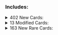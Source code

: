 ### Includes:

<details>
<summary>402 New Cards:
</summary>

|Name|Power|Health|Cost|Sigils|Evolution|Frozen Away|Tail|Specials|Traits|Tribes|
|:-|:-|:-|:-|:-|:-|:-|:-|:-|:-|:-|
|Abandoned Shell|0|3|Free|Thick Shell|||||||
|Baby Blooper|0|1|Free|Fledgling, Waterborne|||||||
|Baddie Box|0|1|Free|Draw Blood|||||||
|Baddie Box|0|1|Free|Draw Bone|||||||
|Bee|1|3|Free|Airborne, Vicious||||||Insect|
|Bee Mushroom|0|2|Free|Sharp Quills, Touch of Death||||||Insect|
|Berry|0|1|Free|Morsel||||||None|
|Blimp Fruit|0|2|Free|Giant, Airborne|||||||
|Blitty|1|2|Free|Familiar|||||||
|Block|0|1|Free|Frozen Away|||||||
|Block?|0|1|Free|Frozen Away, Steel Trap|||||||
|Blorb Mushroom|0|3|Free|||||||None|
|Bomb|0|1|Free|Deathburst, Dying|||||||
|Boomerang Flower|0|2|Free|Double Strike|||||||
|Boomsday Tower|2|6|Free|Soul Link, Trifurcated When Powered, Draw Card, Buff When Powered, Detonator|||||||
|Boomsday Treads|4|6|Free|Soul Link, Null Conduit, Desperation, Draw Card, Trample, Detonator|||||||
|Brick Block|0|1|Free|Sharp Quills, Blinding Strike|||||||
|Bulb Berry|0|2|Free|Battery Bearer, Energy Conduit, Null Conduit|||||||
|Candle|0|4|Free|Sharp Quills, Host|||||Terrain||
|Cloud Flower|0|2|Free|Mighty Leap, Airborne|||||||
|Coin|0|1|Free|Abundance|||||||
|Dash Pepper|0|2|Free|Sprinter|||||||
|Decoy Log|0|3|Free||||||Terrain||
|Double Cherry|0|1|Free|Fecundity|||||||
|Dry Blooper|1|1|Free|Waterborne, Fledgling|Bubble Blooper|||||None|
|Elder Princess Shroob|3|5|Free|Leader, Desperation, Resistant, Spawner||Crashing Shroob Saucer|||||
|Fire Flower|0|2|Free|Sniper|||||||
|Flipped Galoomba|0|1|Free|Fledgling||||||None|
|Fury Bowser|2|5|Free|Trifurcated Strike, Vicious, Desperation||||||Reptile|
|Fuzzy|1|1|Free|Unkillable, Brittle, Toxin (Sickening)|||||||
|Ice Bag|0|2|Free|Medic|||||||
|Ice Flower|0|2|Free|Zapper||||||None|
|Intern Shroob|0|3|Free|Fledgling|||||||
|Lakitu's Cloud|0|3|Free|Fledgling|||||Structure|None|
|Mushroom|0|1|Free|Fledgling|||||||
|Nipper Dandelion|0|5|Free|Host, Launcher|||||Terrain||
|Nipper Spore|1|3|Free|Airborne, Fledgling, Mighty Leap|Nipper Plant||||Terrain||
|Pikmin|Ant|3|Free|Herd||||Ant|Ant|Insect|
|Pitfall|0|1|Free|Touch of Death, Sharp Quills|||||||
|Pull Star|0|2|Free|Gripper|||||||
|Rock Mushroom|0|4|Free|Made Of Stone, Thick Shell||||||None|
|Shadow Hand|2|3|Free|Host, Leech, Double Strike||Dead Hands|||||
|Shadow Queen|4|7|Free|Launcher||Shadow Hand|||||
|Shroob Tech|0|2|Free||||||||
|Snowball|2|1|Free|Sniper, Brittle|||||||
|Spike Ball|0|2|Free|Sharp Quills, Velocity|||||||
|Spin Drill|0|4|Free|Burrower||||||None|
|Super Crown|0|2|Free|Fledgling|||||Goat||
|Tubba Blubba|3|10|Free|Gem Dependant, Thick Shell, Resistant, Made Of Stone||||||Reptile|
|Wario's Bucket|0|1|Free|Frozen Away||Sushi|||Terrain||
|Whimp|Mirror|1|Free|Brittle||||Mirror||None|
</details>

<details>
<summary>13 Modified Cards:
</summary>

|Name|Cost|Description|Display Name|Health|Meta Categories|Power|Sigils|Tribes|
|:-|:-:|:-:|:-:|:-:|:-:|:-:|:-:|:-:|
|BaitBucket|||Bait Bucket<br>=><br>Abandoned Bucket||||||
|GoldNugget||<br>=><br>A coin for your troubles?|Gold Nugget<br>=><br>Golden Coin|2<br>=><br>1|||/<br>=><br>Abundance||
|Stoat||<br>=><br>The traitor Goomba. They may be weak in body, but they are strong with loyalty to their new king...|Stoat<br>=><br>Goomba|2<br>=><br>1|GBCPlayable<br>=><br>ChoiceNode, TraderOffer|1<br>=><br>2|||
|Bloodhound| <img align="center" src="https://i.imgur.com/62GUUAC.png"><br>=><br> <img align="center" src="https://i.imgur.com/62GUUAC.png"> <img align="center" src="https://i.imgur.com/GeMgIce.png"> <img align="center" src="https://i.imgur.com/CFUOyGF.png">|The dauntless Bloodhound. It leaps to oppose new creatures when they are played.<br>=><br>The shining Gold Chomp. No less vicious than its brethren...|Bloodhound<br>=><br>Greedy Chomp||||Guardian<br>=><br>Guardian, Abundance, Abundance||
|Mule|Free<br>=><br> <img align="center" src="https://i.imgur.com/62GUUAC.png">||Pack Mule<br>=><br>Klepto|5<br>=><br>4||0<br>=><br>1|Sprinter<br>=><br>Airborne, Sprinter|Hooved<br>=><br>Bird|
|TrapFrog|||Strange Frog<br>=><br>Mini Toad||||||
|PeltWolf|Free<br>=><br> <img align="center" src="https://i.imgur.com/C22peXt.png">|<br>=><br>A Power Moon! This should get you a powered-up beast from the Trader...|Wolf Pelt<br>=><br>Power Moon|2<br>=><br>3|/<br>=><br>ChoiceNode||/<br>=><br>Handy||
|PeltGolden||<br>=><br>A Shine Sprite! Hailing from Isle Delfino, this sun is of high value to the trader...|Golden Pelt<br>=><br>Shine Sprite|3<br>=><br>4|/<br>=><br>ChoiceNode||/<br>=><br>Leader, Sharp Quills||
|Trap|||Leaping Trap<br>=><br>Snapjaw||||||
|PeltHare||<br>=><br>A bunch of Star Bits. These should catch a good price with the trader...|Rabbit Pelt<br>=><br>Star Bits|1<br>=><br>5|||/<br>=><br>Sharp Quills||
|DausBell||<br>=><br>A Super Bell. Their ringing signal danger for baddies nearby...|Chime<br>=><br>Super Bell||||||
|Shark|||Great White<br>=><br>Sushi||||Waterborne<br>=><br>Waterborne, Submerged Ambush||
|PackRat| <img align="center" src="https://i.imgur.com/62GUUAC.png"><br>=><br> <img align="center" src="https://i.imgur.com/vUBgPOO.png">|The prudent Pack Rat. Never doubt the utility of a well stocked pack.<br>=><br>A Trashure. Useful? Probably not...|Pack Rat<br>=><br>Trashure|2<br>=><br>3|Rare<br>=><br>ChoiceNode, TraderOffer, Rare||Trinket Bearer<br>=><br>Trinket Bearer, Resistant|/<br>=><br>Insect|
</details>

<details>
<summary>163 New Rare Cards:
</summary>

|Name|Power|Health|Cost|Sigils|Evolution|Frozen Away|Tail|Specials|Traits|Tribes|
|:-|:-|:-|:-|:-|:-|:-|:-|:-|:-|:-|
|1-Up Mushroom|0|1| <img align="center" src="https://i.imgur.com/H6vESv7.png">|Handy, Unkillable||||||None|
|Alpha Kretin|2|4| <img align="center" src="https://i.imgur.com/62GUUAC.png">|Trifurcated Strike, Box||Kretin|||||
|Amazy Dayzee|6|6| <img align="center" src="https://i.imgur.com/H6vESv7.png">|Sprinter||||||None|
|Antasma|3|5| <img align="center" src="https://i.imgur.com/9qF5brY.png">|Fledgling, Song of sleep|Antasma|||||None|
|Anti Guy|6|9| <img align="center" src="https://i.imgur.com/Ckvc6Ww.png">||||||||
|Baby Bowser|1|10| <img align="center" src="https://i.imgur.com/62GUUAC.png"> <img align="center" src="https://i.imgur.com/i9oPLUJ.png"> <img align="center" src="https://i.imgur.com/9tZzgbv.png">|Omni Strike, Touch of Death, Abundance||||||Reptile|
|Baby Luigi|1|2| <img align="center" src="https://i.imgur.com/H6vESv7.png">|Cowardly, Desperation, Fledgling|||||||
|Baby Mario|1|2| <img align="center" src="https://i.imgur.com/H6vESv7.png">|Coin Finder, Fledgling|||||||
|Baby Peach|2|1| <img align="center" src="https://i.imgur.com/H6vESv7.png">|Leader, Fledgling|||||||
|Banzai Bill Cannon|0|12| <img align="center" src="https://i.imgur.com/JmoIiwV.png">|Launcher|||||Terrain|None|
|Baron Brr|2|4| <img align="center" src="https://i.imgur.com/UvtK0PY.png">|Zapper, Resistant||||||None|
|Birdo|3|5| <img align="center" src="https://i.imgur.com/62GUUAC.png">|Sniper, Hourglass||||||Reptile|
|Blokaablok|2|6| <img align="center" src="https://i.imgur.com/JmoIiwV.png">|Airborne, Sharp Quills, Resistant|||||||
|Blorbed Toad|3|8| <img align="center" src="https://i.imgur.com/Ckvc6Ww.png">|Hefty, Resistant||||||None|
|Blue Shell|6|4| <img align="center" src="https://i.imgur.com/Ckvc6Ww.png">|Airborne, Brittle, Deathburst(x3)|||||KillsSurvivors|Reptile|
|Bogmire|3|5| <img align="center" src="https://i.imgur.com/XmTnHld.png">|Launcher, Warper||Bogmire's Shadow||||None|
|Bone Dragons|2|4| <img align="center" src="https://i.imgur.com/UvtK0PY.png">|Bifurcated Strike, Bone lord 6||||||Reptile|
|Boohemoth|3|5| <img align="center" src="https://i.imgur.com/5EnVPo0.png">|Repulsive||||||None|
|Boom Boom|2|3| <img align="center" src="https://i.imgur.com/62GUUAC.png">|Multi-Strike, Resistant||||||Reptile|
|Boomsday Cockpit|0|5| <img align="center" src="https://i.imgur.com/62GUUAC.png"> <img align="center" src="https://i.imgur.com/mBwmFpx.png">|Soul Link, Null Conduit, Draw Card, Healing Conduit, Detonator|||||||
|Bowser|2|4| <img align="center" src="https://i.imgur.com/62GUUAC.png">|Sharp Quills, Thick Shell||||||Reptile|
|Bowser Jr.|1|3| <img align="center" src="https://i.imgur.com/H6vESv7.png">|Draw Card, Caustic||||||Reptile|
|Bowser?|1|5| <img align="center" src="https://i.imgur.com/9tZzgbv.png">|Frozen Away||||||Reptile|
|Broggy|2|4| <img align="center" src="https://i.imgur.com/CFUOyGF.png">|Guardian, Sentry, Multi-Strike||||||Canine|
|Broque Monsieur|1|2| <img align="center" src="https://i.imgur.com/FZhTjPv.png">|Loose Tail, Launcher||Blitty|Broggy||||
|Bugaboom|2|4| <img align="center" src="https://i.imgur.com/H6vESv7.png">|Frozen Away||||||Insect|
|Buried Yoshi egg|0|5| <img align="center" src="https://i.imgur.com/62GUUAC.png">|Frozen Away, Corpse Eater|||||Terrain|Reptile|
|Burrbo|1|1|Free||||||||
|Cackletta|4|4| <img align="center" src="https://i.imgur.com/62GUUAC.png">|Possessor, Electric|||||||
|Captain Toad|1|5| <img align="center" src="https://i.imgur.com/CFUOyGF.png">|Trinket Bearer, Support call, Draw Blood, Draw Bone|||||||
|Castle Lift|3|8| <img align="center" src="https://i.imgur.com/mBwmFpx.png">|Airborne, Board Shifter (Player), Sharp Quills(x2)|||||||
|Charvaargh|1|5| <img align="center" src="https://i.imgur.com/62GUUAC.png">|Touch of Death, Ambush||||||Reptile|
|Chauncey|2|4| <img align="center" src="https://i.imgur.com/XmTnHld.png">|Vicious, Hasteful||||||None|
|Chuckolator|2|5| <img align="center" src="https://i.imgur.com/62GUUAC.png">|Fledgling, Thick Shell, Multi-Strike|Chuckolator|||||None|
|Clockwork Soldiers|1|3| <img align="center" src="https://i.imgur.com/XmTnHld.png"> <img align="center" src="https://i.imgur.com/vUBgPOO.png">|Trifurcated Strike||||||None|
|Coin Fish|3|8| <img align="center" src="https://i.imgur.com/XycYXqJ.png">|Abundance, Tooth Shard, Coin Finder||||||None|
|Commander Shroob|2|3| <img align="center" src="https://i.imgur.com/9tZzgbv.png">|Host, Leader|||||||
|Cosmic Clone|Mirror|2| <img align="center" src="https://i.imgur.com/9tZzgbv.png">|Spawner||||Mirror||Bird, Canine, Hooved, Insect, Reptile, Squirrel|
|Count Bleck|1|4| <img align="center" src="https://i.imgur.com/62GUUAC.png">|Hoarder, Toothpuller|||||||
|Dark Mechawful.5|3|6| <img align="center" src="https://i.imgur.com/mBwmFpx.png">|Box, Double Strike, Pierce||Dark Mechawful Head|||||
|Dark Star|1|4| <img align="center" src="https://i.imgur.com/62GUUAC.png"> <img align="center" src="https://i.imgur.com/OYmdUg3.png">|Sharp Quills, Toothpuller|Dark Bowser||||||
|Digga Leg|4|3| <img align="center" src="https://i.imgur.com/JmoIiwV.png">|Spawner|||||||
|Dimentio|2|3| <img align="center" src="https://i.imgur.com/ewWAXzT.png">|Tooth Bargain, Toothpuller|||||||
|Dino Piranha|3|6| <img align="center" src="https://i.imgur.com/62GUUAC.png">|Guardian, Vicious||||||Reptile|
|Draggadon|2|1| <img align="center" src="https://i.imgur.com/62GUUAC.png">|Trifurcated Strike, Waterborne, Submerged Ambush||||||Reptile|
|Dragoneel|3|2| <img align="center" src="https://i.imgur.com/62GUUAC.png">|Waterborne, Omni Strike, Lure|||||||
|Dragonzamasu|2|4| <img align="center" src="https://i.imgur.com/62GUUAC.png">|Draw Card, Waterborne||||||None|
|Eldstar|1|3| <img align="center" src="https://i.imgur.com/C22peXt.png">|Medic, Leader|||||||
|Elh|3|3| <img align="center" src="https://i.imgur.com/beJhD7d.png">|Amorphous, Trifurcated Strike||||||Bird, Canine, Hooved, Insect, Reptile, Squirrel|
|Fawful|2|2| <img align="center" src="https://i.imgur.com/H6vESv7.png">|Leader, Annoying|||||||
|Fawful Express|0|6| <img align="center" src="https://i.imgur.com/JmoIiwV.png">|Super Sprinter, Toothpuller|||||||
|Fawful Mountain|1|10| <img align="center" src="https://i.imgur.com/i9oPLUJ.png">|Hefty, Bodyguard|||||Terrain||
|Fiery Dino Piranha|3|6| <img align="center" src="https://i.imgur.com/62GUUAC.png">|Guardian, Vicious, Firestarter||||||Reptile|
|Firery Gobblegut|Ouroboros + 2|Ouroboros + 3| <img align="center" src="https://i.imgur.com/62GUUAC.png">|Trifurcated Strike, Wild hunger, Consumer||||Ouroboros||Reptile|
|Flame Chomp|1|5| <img align="center" src="https://i.imgur.com/62GUUAC.png">|Fledgling, Sniper|Flame Chomp||||||
|Flutter|1|4| <img align="center" src="https://i.imgur.com/62GUUAC.png">|Airborne, Shapeshifter, Resistant||||||Insect|
|Fraktail|3|5| <img align="center" src="https://i.imgur.com/JmoIiwV.png">|Pierce, Haste|||||||
|Fuzzy|1|3| <img align="center" src="https://i.imgur.com/H6vESv7.png">|Leech, Herd|||||KillsSurvivors|Insect|
|General Guy|2|5| <img align="center" src="https://i.imgur.com/62GUUAC.png"> <img align="center" src="https://i.imgur.com/OYmdUg3.png">|Zapper, Resistant|||||||
|Geno|2|5| <img align="center" src="https://i.imgur.com/OYmdUg3.png">|Explosive Squirrel Reproduction, Leader|||||||
|Ghost Guy|3|2| <img align="center" src="https://i.imgur.com/GeMgIce.png">|Pierce, Multi-Strike|||||||
|Glamdozer|3|6| <img align="center" src="https://i.imgur.com/Ckvc6Ww.png">|Sharp Quills(x3), Rampager||||||Reptile|
|GobbleGut|Ouroboros + 2|Ouroboros + 4| <img align="center" src="https://i.imgur.com/H6vESv7.png">|Wild hunger, Consumer||||Ouroboros||Reptile|
|Gold Flower|0|2|Free|Abundance(x5), Midas(x3)|||||||
|Golden Gummit|0|8| <img align="center" src="https://i.imgur.com/OYmdUg3.png">|Burrower|||||||
|Goomboss|3|5| <img align="center" src="https://i.imgur.com/62GUUAC.png">|Retaliate, Enforcer|||||||
|Gooper Blooper|2|4| <img align="center" src="https://i.imgur.com/62GUUAC.png">|Waterborne, Double scratch|||||||
|Haunted Piano|0|5| <img align="center" src="https://i.imgur.com/H6vESv7.png">|Vicious, Predator|||||||
|Hisstocrat|2|5| <img align="center" src="https://i.imgur.com/62GUUAC.png">|Launcher, Retaliate||Hisstocrat's Servant||||Reptile|
|Hothead|1|3|Free|Trifurcated Strike, Rushing march|||||||
|Huff N. Puff|3|6| <img align="center" src="https://i.imgur.com/62GUUAC.png">|Host, Regen 2|||||||
|Jam-o'-War|0|7| <img align="center" src="https://i.imgur.com/62GUUAC.png"> <img align="center" src="https://i.imgur.com/OYmdUg3.png">|Electric, Zapper, Sharp Quills(x2)|||||||
|Jr Troopa|2|4| <img align="center" src="https://i.imgur.com/H6vESv7.png">|Fledgling, Double Strike|Jr Troopa|||||Reptile|
|Junker|2|5| <img align="center" src="https://i.imgur.com/9tZzgbv.png">|Sniper, Toxin (Sickening), Resistant|||||||
|Kalmar|1|1| <img align="center" src="https://i.imgur.com/vUBgPOO.png">|Omni Strike, Brittle, Touch of Death|||||||
|Kamek|2|4| <img align="center" src="https://i.imgur.com/62GUUAC.png">|Airborne, Great Mox, Resistant|||||Gem|Reptile|
|Kamella|2|5| <img align="center" src="https://i.imgur.com/62GUUAC.png">|Launcher, Warper||||||Reptile|
|Kammy Koopa|3|4| <img align="center" src="https://i.imgur.com/62GUUAC.png">|Activated Latch Nano Shield, Armored, Leader||||||Reptile|
|King Bill|20|1| <img align="center" src="https://i.imgur.com/OYmdUg3.png">|Overclocked, Brittle, Trample|||||||
|King Bomb-omb|3|5| <img align="center" src="https://i.imgur.com/9tZzgbv.png">|Detonator, Bombardier|||||KillsSurvivors|None|
|King Boo|4|3| <img align="center" src="https://i.imgur.com/UvtK0PY.png">|Unkillable, Frightful|||||||
|King Croacus IV|2|5| <img align="center" src="https://i.imgur.com/Ckvc6Ww.png">|Launcher, Fish Hook|||||||
|King Kaliente|2|4| <img align="center" src="https://i.imgur.com/H6vESv7.png">|Waterborne, Sniper|||||||
|King Lakitu|2|5| <img align="center" src="https://i.imgur.com/Ckvc6Ww.png">|Launcher, Electric||||||Reptile|
|King Totomesu|3|5| <img align="center" src="https://i.imgur.com/62GUUAC.png">|Prideful, Enforcer, Leader||||||None|
|Kingfin|3|5| <img align="center" src="https://i.imgur.com/UvtK0PY.png">|Bone Digger(x2), Launcher, Puppets gift||Fish Bone|||||
|Klevar|2|4| <img align="center" src="https://i.imgur.com/vUBgPOO.png">|Hourglass|||||||
|Koopa Kid|1|3| <img align="center" src="https://i.imgur.com/H6vESv7.png">|Sharp Quills, Thick Shell||||||Reptile|
|Lord of Lightning|2|5| <img align="center" src="https://i.imgur.com/62GUUAC.png">|Trifurcated Strike, Zapper||||||Reptile|
|Luma|2|2| <img align="center" src="https://i.imgur.com/H6vESv7.png">|Fecundity, Amorphous|||||||
|Magmaw|2|4| <img align="center" src="https://i.imgur.com/H6vESv7.png">|Unkillable, Fecundity|||||||
|Major Burrows|2|8| <img align="center" src="https://i.imgur.com/62GUUAC.png"> <img align="center" src="https://i.imgur.com/UvtK0PY.png">|Burrower, Sharp Quills(x3)|||||||
|Mallow|1|4| <img align="center" src="https://i.imgur.com/9tZzgbv.png">|Double Strike, Resistant|||||||
|Mamar|1|3| <img align="center" src="https://i.imgur.com/C22peXt.png">|Song of sleep, Guardian, Airborne|||||||
|Mega Mushroom|0|5|Free|Omni Strike, Trample|||||||
|Mega Toad.|3|10| <img align="center" src="https://i.imgur.com/Ckvc6Ww.png">|Omni Strike, Retaliate, Trample|||||||
|Megahammer Cockpit|0|8| <img align="center" src="https://i.imgur.com/mBwmFpx.png">|Null Conduit, Leader(x2), Trifurcated Strike, Sniper, Draw Card, Detonator|||||||
|Megaleg|5|15| <img align="center" src="https://i.imgur.com/mBwmFpx.png">|Launcher, Random Strike|||||||
|Midbus|3|5| <img align="center" src="https://i.imgur.com/62GUUAC.png">|Retaliate||Blizzard Midbus|||||
|Mimi|1|3| <img align="center" src="https://i.imgur.com/H6vESv7.png">|Shapeshifter||Mimi|||||
|Misstar|2|4| <img align="center" src="https://i.imgur.com/9tZzgbv.png">|Medic(x3)|||||||
|Monstar|1|2| <img align="center" src="https://i.imgur.com/XmTnHld.png"> <img align="center" src="https://i.imgur.com/JmoIiwV.png">|Frozen Away, Hourglass, Frightful|||||||
|Mouser|2|4|Free|Launcher|||||||
|Mr.I|3|5| <img align="center" src="https://i.imgur.com/UvtK0PY.png">|Repulsive, Sniper||||||None|
|Mummy-Me|2|4| <img align="center" src="https://i.imgur.com/UvtK0PY.png">|Guardian, Bone Digger, Bone lord 5|||||||
|Muskular|2|3| <img align="center" src="https://i.imgur.com/vUBgPOO.png">|Repulsive, Bodyguard, Dying|||||||
|Mysterious Hole|0|1|Free|Steel Trap, Frozen Away|||||Terrain|None|
|Nash T|0|1| <img align="center" src="https://i.imgur.com/H6vESv7.png">|Repulsive||||||None|
|Ninji|2|3| <img align="center" src="https://i.imgur.com/H6vESv7.png">|Amorphous, Ambush|||Decoy Log||||
|O'Chunks|3|5| <img align="center" src="https://i.imgur.com/62GUUAC.png">|Multi-Strike, Retaliate|||||||
|Onion|0|5| <img align="center" src="https://i.imgur.com/9tZzgbv.png">|Host, Draw Card||||||Insect|
|Peach|2|3| <img align="center" src="https://i.imgur.com/H6vESv7.png">|Leader|||||||
|Peach?|1|4| <img align="center" src="https://i.imgur.com/vUBgPOO.png">|Leader, Mighty Leap||||TrapSpawner|||
|Peachette|2|4| <img align="center" src="https://i.imgur.com/H6vESv7.png">|Trifurcated Strike, Leader, Regen|||||||
|Peewee Piranha|1|4| <img align="center" src="https://i.imgur.com/H6vESv7.png">|Fledgling, Thick Shell|Dino Piranha||||KillsSurvivors|Reptile|
|Phantamanta|4|5| <img align="center" src="https://i.imgur.com/OYmdUg3.png">|Repulsive, Electric, Caustic|||||Terrain||
|Polluted Piranha Plant|2|3| <img align="center" src="https://i.imgur.com/UvtK0PY.png">|Resistant, Launcher|||||||
|Poltergiest|1|3| <img align="center" src="https://i.imgur.com/azfV5m8.png">|Corpse Eater, Stampede|||||||
|Prince Pikante|2|5|Free|Trifurcated Strike, Sentry|||||||
|Princess Shroob|3|4|Free|Leader, Familiar|Elder Princess Shroob||||||
|Raphael the Raven|2|4| <img align="center" src="https://i.imgur.com/62GUUAC.png">|Leader, Enforcer||||||Bird|
|Red Star|0|2|Free|Airborne, Trifurcated Strike|||||||
|Reznor|2|4| <img align="center" src="https://i.imgur.com/62GUUAC.png">|Sniper, Herd||||||Reptile|
|Salvo the Slime|2|5| <img align="center" src="https://i.imgur.com/62GUUAC.png">|Repulsive|||||||
|Shadow Peach|0|3| <img align="center" src="https://i.imgur.com/Ckvc6Ww.png"><img align="center" src="https://i.imgur.com/GeMgIce.png"><img align="center" src="https://i.imgur.com/UMfuFFS.png"><img align="center" src="https://i.imgur.com/g6cUUvP.png"><img align="center" src="https://i.imgur.com/czecyiH.png"> <img align="center" src="https://i.imgur.com/mBwmFpx.png">|Unkillable, Draw Card, Repulsive|||||Terrain||
|Shroob-omb|6|2| <img align="center" src="https://i.imgur.com/mBwmFpx.png">|Omni Strike, Brittle, Sluggish, Detonator|||||||
|Shrooboid Brat|2|3| <img align="center" src="https://i.imgur.com/vUBgPOO.png">|Life Gambler, Tooth Bargain|||||||
|Shrowser|1|5| <img align="center" src="https://i.imgur.com/azfV5m8.png">|Double scratch, Powerful Possessor|||||||
|Skolar|1|1| <img align="center" src="https://i.imgur.com/vUBgPOO.png">|Omni Strike|||||||
|Sky Trees|0|5| <img align="center" src="https://i.imgur.com/GeMgIce.png">|Repulsive||||||None|
|Snawful|1|3| <img align="center" src="https://i.imgur.com/beJhD7d.png">|Medic(x2)|||||||
|Sorbetti|1|7| <img align="center" src="https://i.imgur.com/XmTnHld.png">|Board Shifter (Player)|||||||
|Squizzard|3|3| <img align="center" src="https://i.imgur.com/62GUUAC.png">|Trifurcated Strike, Waterborne, Submerged Ambush, Asleep|||||||
|Star Rod|0|2|Free|Trifurcated Strike, Multi-Strike(x2), Paralysis|||||||
|Starlow|2|5| <img align="center" src="https://i.imgur.com/9tZzgbv.png">|Replenish, Outcast, Leader|||||||
|Stuffwell|2|3| <img align="center" src="https://i.imgur.com/9tZzgbv.png">|Trinket Bearer, Medic|||||||
|Super Peach's Castle of Fury|3|6| <img align="center" src="https://i.imgur.com/mBwmFpx.png">|Launcher, Armored||Black Hole|||KillsSurvivors|None|
|Super Star|0|1| <img align="center" src="https://i.imgur.com/H6vESv7.png">|Worthy Sacrifice||Dark Star|||Goat||
|Superbombomb|0|1| <img align="center" src="https://i.imgur.com/C22peXt.png">|Detonator, Deathburst|||||||
|Supermassive Black Hole|1|45| <img align="center" src="https://i.imgur.com/H6vESv7.png"> <img align="center" src="https://i.imgur.com/5EnVPo0.png"> <img align="center" src="https://i.imgur.com/mBwmFpx.png">|Omni Strike, Detonator, Sprinter, Rushing march, Spawner, Launcher|||||KillsSurvivors|None|
|Swiggler|2|4| <img align="center" src="https://i.imgur.com/H6vESv7.png"> <img align="center" src="https://i.imgur.com/9tZzgbv.png">|Launcher, Medic, Counter Attack||Shroob Saucer||||Insect|
|Tamao|0|15| <img align="center" src="https://i.imgur.com/H6vESv7.png">|Bodyguard, Burrower||||||None|
|Tap-Tap The Golden|2|5| <img align="center" src="https://i.imgur.com/62GUUAC.png">|Sharp Quills(x3), Resistant|||||||
|Tap-Tap the Red Nose|2|5| <img align="center" src="https://i.imgur.com/62GUUAC.png">|Sharp Quills(x2), Resistant|Tap-Tap The Golden||||||
|Tarantox|3|5| <img align="center" src="https://i.imgur.com/62GUUAC.png">|Sniper, Regen|||||KillsSurvivors|Insect|
|Tatanga|1|2| <img align="center" src="https://i.imgur.com/H6vESv7.png"> <img align="center" src="https://i.imgur.com/vUBgPOO.png">|Sniper, Bifurcated Strike|||||||
|Toadsworth|2|3| <img align="center" src="https://i.imgur.com/H6vESv7.png">|Medic, Leader|||||||
|Topmaniac|5|7| <img align="center" src="https://i.imgur.com/OYmdUg3.png">|Vicious, Haste|||||||
|Tower of Yikk|3|2| <img align="center" src="https://i.imgur.com/mBwmFpx.png">|Waterborne, Ram, Regen 2|||||KillsSurvivors|None|
|Tramplin' Stu|3|5| <img align="center" src="https://i.imgur.com/62GUUAC.png">|Spawner||||||None|
|Triclyde|1|2| <img align="center" src="https://i.imgur.com/H6vESv7.png">|Trifurcated Strike||||||Reptile|
|Tubba Blubba's Heart|0|3| <img align="center" src="https://i.imgur.com/62GUUAC.png">|Orange Mox, Draw Card|||||Gem|Reptile|
|Tweester|3|2| <img align="center" src="https://i.imgur.com/62GUUAC.png">|Repulsive, Ram, Fish Hook|||||Terrain||
|Ty-Foo|2|5| <img align="center" src="https://i.imgur.com/5EnVPo0.png">|Stinky(x2), Trifurcated Strike|||||||
|Vincent Van Gore|2|5| <img align="center" src="https://i.imgur.com/UvtK0PY.png">|Hoarder(x2), Draw Bone||||||None|
|Virus|3|3| <img align="center" src="https://i.imgur.com/62GUUAC.png">|Toxin, Short|||||KillsSurvivors|None|
|Waluigi|1|3| <img align="center" src="https://i.imgur.com/CFUOyGF.png">|Right scratch, Agile|||||||
|Wart|2|5| <img align="center" src="https://i.imgur.com/9tZzgbv.png">|Song of sleep, Warper||||||Reptile|
|Whomp King|6|8| <img align="center" src="https://i.imgur.com/Ckvc6Ww.png">|Mighty Leap, Launcher, Made Of Stone||Whimp|||KillsSurvivors|None|
|Wiggler|1|3| <img align="center" src="https://i.imgur.com/62GUUAC.png">|Fledgling, Shapeshifter, Resistant|Flutter|Angry Wiggler||||Insect|
|Wingo|2|4| <img align="center" src="https://i.imgur.com/XycYXqJ.png">|Airborne, Hoarder, Coin Finder|||||||
|Wizdurm|2|6| <img align="center" src="https://i.imgur.com/H6vESv7.png">|Medic, Activated Latch Nano Shield|||||||
|Yoob|1|3| <img align="center" src="https://i.imgur.com/H6vESv7.png">|Wild hunger, Consumer||||||Reptile|
</details>
